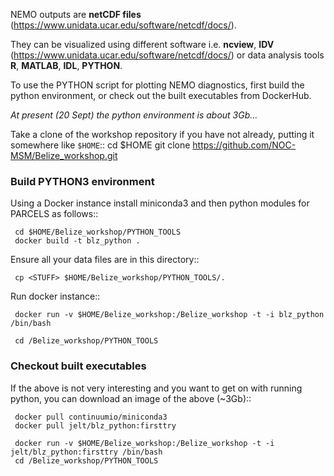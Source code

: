 NEMO outputs are **netCDF files** 
(<https://www.unidata.ucar.edu/software/netcdf/docs/>).

They can be visualized using different software i.e. **ncview**, **IDV** (<https://www.unidata.ucar.edu/software/netcdf/docs/>) or data analysis tools **R**, **MATLAB**, **IDL**, **PYTHON**.

To use the PYTHON script for plotting NEMO diagnostics, first build
the python environment, or check out the built executables from DockerHub. 

*At present (20 Sept) the python environment is about 3Gb...*


Take a clone of the workshop repository if you have not already, putting it
 somewhere like
``$HOME``::
     cd $HOME
     git clone https://github.com/NOC-MSM/Belize_workshop.git

###  Build PYTHON3 environment

Using a Docker instance install miniconda3 and then python modules for PARCELS
as follows::

     cd $HOME/Belize_workshop/PYTHON_TOOLS
     docker build -t blz_python .


Ensure all your data files are in this directory::

     cp <STUFF> $HOME/Belize_workshop/PYTHON_TOOLS/.

Run docker instance::

     docker run -v $HOME/Belize_workshop:/Belize_workshop -t -i blz_python /bin/bash

     cd /Belize_workshop/PYTHON_TOOLS


### Checkout built executables

If the above is not very interesting and you want to get on with running python,
you can download an image of the above (~3Gb)::

     docker pull continuumio/miniconda3
     docker pull jelt/blz_python:firsttry

     docker run -v $HOME/Belize_workshop:/Belize_workshop -t -i jelt/blz_python:firsttry /bin/bash
     cd /Belize_workshop/PYTHON_TOOLS
